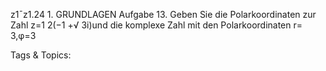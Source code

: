 z1¯z1.24 1. GRUNDLAGEN
Aufgabe 13. Geben Sie die Polarkoordinaten zur Zahl z=1
2(−1 +√
3i)und die komplexe Zahl mit
den Polarkoordinaten r= 3,φ=3

   Tags & Topics:
   
